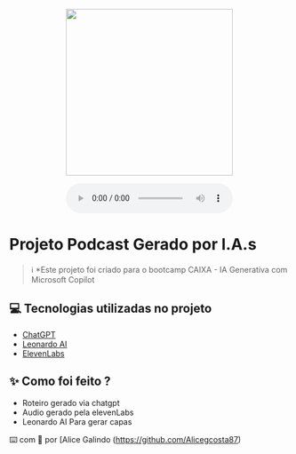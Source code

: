 <p align="center">
<img 
    src="./assets/assets/flux_dev_criar_foto_de_um_podcaster_o_podcaster__uma_mulher_jo_3_e55679ed-ce62-4c48-ab8d-51a112fa5f7a.jpeg"
    width="300"
/>
</p>

<div align="center">
    <audio src="output/podcast_editado.MP3" controls title="Podcast editado"></audio>
</div>

# Projeto Podcast Gerado por I.A.s


 > ℹ️ *Este projeto foi criado para o bootcamp CAIXA - IA Generativa com Microsoft Copilot

## 💻 Tecnologias utilizadas no projeto

- [ChatGPT](https://chat.openai.com/) 
- [Leonardo AI](https://app.leonardo.ai/image-generation/)
- [ElevenLabs](https://beta.elevenlabs.io/)

## ✨ Como foi feito ?

- Roteiro gerado via chatgpt
- Audio gerado pela elevenLabs
- Leonardo AI Para gerar capas

⌨️ com 💜 por [Alice Galindo (https://github.com/Alicegcosta87)
